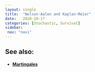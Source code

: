 ```yaml
---
layout: single
title:  "Nelson-Aalen and Kaplan-Meier"
date:   2020-10-17
categories: [Stochastic, Survival]
sidebar: 
 nav: "navi"
---
```


<object data="/assets/eventtimes/Nelson-Aalen and Kaplan-Meier.pdf" type="application/pdf" width="100%" height="100%">
</object>

<h2> See also: </h2>
<h4>
	<ul>
		<li><a href="martingales"> Martingales </a></li>
	</ul>
	<br>
</h4>